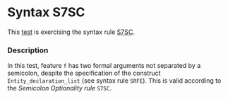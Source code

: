 # Syntax S7SC

This [test](.) is exercising the syntax rule [S7SC](../Readme.md).

### Description

In this test, feature `f` has two formal arguments not separated by a semicolon, despite the specification of the construct `Entity_declaration_list` (see syntax rule `SRFE`). This is valid according to the *Semicolon Optionality rule* `S7SC`.
